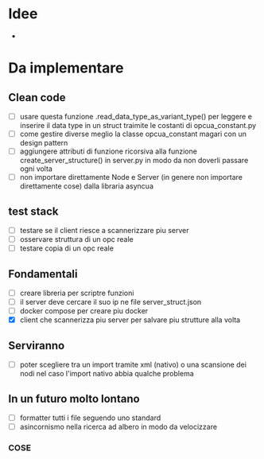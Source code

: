 # Idee
- 

# Da implementare

## Clean code
- [ ] usare questa funzione .read_data_type_as_variant_type() per leggere e inserire il data type in un struct
traimite le costanti di opcua_constant.py
- [ ] come gestire diverse meglio la classe opcua_constant magari con un design pattern
- [ ] aggiungere attributi di funzione ricorsiva alla funzione create_server_structure()
    in server.py in modo da non doverli passare ogni volta
- [ ] non importare direttamente Node e Server (in genere non importare direttamente cose) 
    dalla libraria asyncua 

## test stack
- [ ] testare se il client riesce a scannerizzare piu server
- [ ] osservare struttura di un opc reale 
- [ ] testare copia di un opc reale 

## Fondamentali
- [ ] creare libreria per scriptre funzioni
- [ ] il server deve cercare il suo ip ne file server_struct.json
- [ ] docker compose per creare piu docker
- [X] client che scannerizza piu server per salvare piu strutture alla volta

## Serviranno
- [ ] poter scegliere tra un import tramite xml (nativo) o una scansione dei nodi nel 
    caso l'import nativo abbia qualche problema

## In un futuro molto lontano
- [ ] formatter tutti i file seguendo uno standard
- [ ] asincornismo nella ricerca ad albero in modo da velocizzare

### COSE

